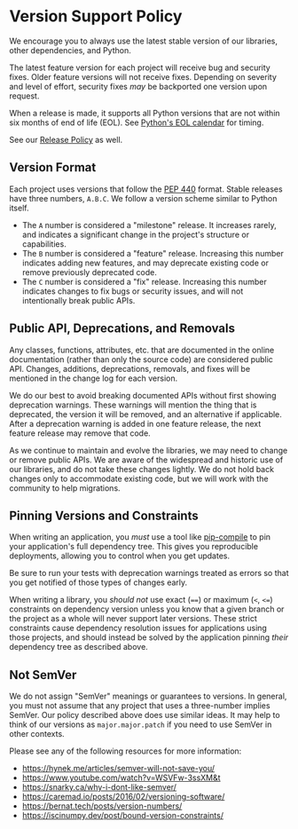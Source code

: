 # Version Support Policy

We encourage you to always use the latest stable version of our libraries, other
dependencies, and Python.

The latest feature version for each project will receive bug and security fixes.
Older feature versions will not receive fixes. Depending on severity and level
of effort, security fixes _may_ be backported one version upon request.

When a release is made, it supports all Python versions that are not within six
months of end of life (EOL). See [Python's EOL calendar][eol] for timing.

[eol]: https://devguide.python.org/versions/

See our [Release Policy](releases.md) as well.

## Version Format

Each project uses versions that follow the [PEP 440] format. Stable releases
have three numbers, `A.B.C`. We follow a version scheme similar to Python
itself.

-   The `A` number is considered a "milestone" release. It increases rarely, and
    indicates a significant change in the project's structure or capabilities.
-   The `B` number is considered a "feature" release. Increasing this number
    indicates adding new features, and may deprecate existing code or remove
    previously deprecated code.
-   The `C` number is considered a "fix" release. Increasing this number
    indicates changes to fix bugs or security issues, and will not intentionally
    break public APIs.

## Public API, Deprecations, and Removals

Any classes, functions, attributes, etc. that are documented in the online
documentation (rather than only the source code) are considered public API.
Changes, additions, deprecations, removals, and fixes will be mentioned in the
change log for each version.

We do our best to avoid breaking documented APIs without first showing deprecation
warnings. These warnings will mention the thing that is deprecated, the version
it will be removed, and an alternative if applicable. After a deprecation
warning is added in one feature release, the next feature release may remove
that code.

As we continue to maintain and evolve the libraries, we may need to change or
remove public APIs. We are aware of the widespread and historic use of our
libraries, and do not take these changes lightly. We do not hold back changes
only to accommodate existing code, but we will work with the community to help
migrations.

## Pinning Versions and Constraints

When writing an application, you *must* use a tool like [pip-compile] to pin
your application's full dependency tree. This gives you reproducible
deployments, allowing you to control when you get updates.

[pip-compile]: https://pypi.org/project/pip-tools/

Be sure to run your tests with deprecation warnings treated as errors so that
you get notified of those types of changes early.

When writing a library, you *should not* use exact (`==`) or maximum (`<`, `<=`)
constraints on dependency version unless you know that a given branch or the
project as a whole will never support later versions. These strict constraints
cause dependency resolution issues for applications using those projects, and
should instead be solved by the application pinning _their_ dependency tree as
described above.

## Not SemVer

We do not assign "SemVer" meanings or guarantees to versions. In general, you
must not assume that any project that uses a three-number implies SemVer. Our
policy described above does use similar ideas. It may help to think of our
versions as `major.major.patch` if you need to use SemVer in other contexts.

Please see any of the following resources for more information:

-   <https://hynek.me/articles/semver-will-not-save-you/>
-   <https://www.youtube.com/watch?v=WSVFw-3ssXM&t>
-   <https://snarky.ca/why-i-dont-like-semver/>
-   <https://caremad.io/posts/2016/02/versioning-software/>
-   <https://bernat.tech/posts/version-numbers/>
-   <https://iscinumpy.dev/post/bound-version-constraints/>

[PEP 440]: https://peps.python.org/pep-0440/
